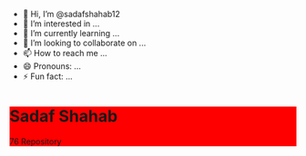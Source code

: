 - 👋 Hi, I’m @sadafshahab12
- 👀 I’m interested in ...
- 🌱 I’m currently learning ...
- 💞️ I’m looking to collaborate on ...
- 📫 How to reach me ...
- 😄 Pronouns: ...
- ⚡ Fun fact: ...

<!---
sadafshahab12/sadafshahab12 is a ✨ special ✨ repository because its `README.md` (this file) appears on your GitHub profile.
You can click the Preview link to take a look at your changes.
--->

<div style="background-color: red; color: 'white'">
<h1>
  Sadaf Shahab
</h1>
<p>
  76 Repository
</p>
  
</div>
